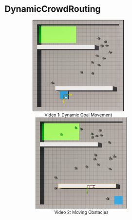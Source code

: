 # DynamicCrowdRouting
<div align="center"> <!-- Center the entire block -->
  <!-- First image and description -->
  <div style="display: inline-block; text-align: center; margin-right: 20px;">
    <a href="https://drive.google.com/file/d/1mCdjcRqUc-TE6c4OE4SKSzjM2Wq0iK5i/view">
      <img src="imgs/MovingGoal.png" alt="Video 1: Dynamic Goal Movement" width="300"/>
    </a>
    <br>
    <span>Video 1: Dynamic Goal Movement</span>
  </div>

  <!-- Second image and description -->
  <div style="display: inline-block; text-align: center;">
    <a href="https://drive.google.com/file/d/1qmMiXIci0RVm7msLzIWMI6Qjqhg3B18o/view">
      <img src="imgs/MovingObs.png" alt="Video 2: Moving Obstacles" width="300"/>
    </a>
    <br>
    <span>Video 2: Moving Obstacles</span>
  </div>
</div>


